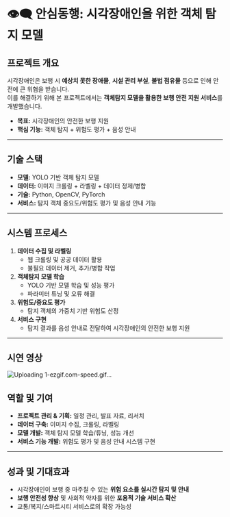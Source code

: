 # 👁‍🗨 안심동행: 시각장애인을 위한 객체 탐지 모델

##  프로젝트 개요
시각장애인은 보행 시 **예상치 못한 장애물**, **시설 관리 부실**, **불법 점유물** 등으로 인해 안전에 큰 위협을 받습니다.  
이를 해결하기 위해 본 프로젝트에서는 **객체탐지 모델을 활용한 보행 안전 지원 서비스**를 개발했습니다.  

- **목표:** 시각장애인의 안전한 보행 지원  
- **핵심 기능:** 객체 탐지 + 위험도 평가 + 음성 안내  

---

##  기술 스택
- **모델:** YOLO 기반 객체 탐지 모델  
- **데이터:** 이미지 크롤링 + 라벨링 + 데이터 정제/병합  
- **기술:** Python, OpenCV, PyTorch  
- **서비스:** 탐지 객체 중요도/위험도 평가 및 음성 안내 기능  

---

##  시스템 프로세스
1. **데이터 수집 및 라벨링**
   - 웹 크롤링 및 공공 데이터 활용
   - 불필요 데이터 제거, 추가/병합 작업
2. **객체탐지 모델 학습**
   - YOLO 기반 모델 학습 및 성능 평가
   - 파라미터 튜닝 및 오류 해결
3. **위험도/중요도 평가**
   - 탐지 객체의 가중치 기반 위험도 산정
4. **서비스 구현**
   - 탐지 결과를 음성 안내로 전달하여 시각장애인의 안전한 보행 지원  

---
## 시연 영상
![Uploading 1-ezgif.com-speed.gif…]()


##  역할 및 기여
- **프로젝트 관리 & 기획:** 일정 관리, 발표 자료, 리서치
- **데이터 구축:** 이미지 수집, 크롤링, 라벨링
- **모델 개발:** 객체 탐지 모델 학습/튜닝, 성능 개선
- **서비스 기능 개발:** 위험도 평가 및 음성 안내 시스템 구현  

---

##  성과 및 기대효과
- 시각장애인이 보행 중 마주칠 수 있는 **위험 요소를 실시간 탐지 및 안내**  
- **보행 안전성 향상** 및 사회적 약자를 위한 **포용적 기술 서비스 확산**  
- 교통/복지/스마트시티 서비스로의 확장 가능성  

